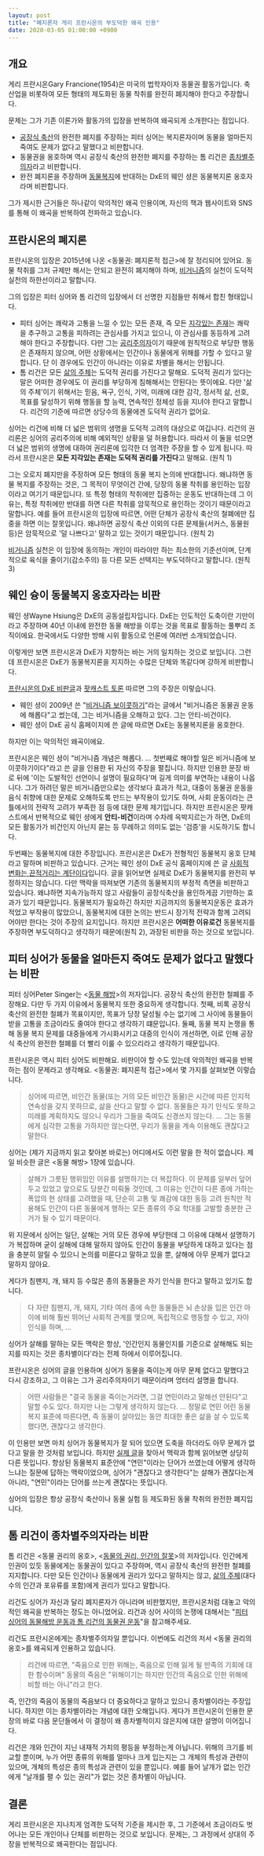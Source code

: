 ```yaml
---
layout: post
title: "폐지론자 게리 프란시온의 부도덕한 왜곡 인용"
date: 2020-03-05 01:00:00 +0900
---
```

## 개요

게리 프란시온Gary Francione(1954)은 미국의 법학자이자 동물권 활동가입니다. 축산업을 비롯하여 모든 형태의 제도화된 동물 착취를 완전히 폐지해야 한다고 주장합니다.

문제는 그가 기존 이론가와 활동가의 입장을 반복하여 왜곡되게 소개한다는 점입니다.

* [공장식 축산](/terms/factory-farming.html)의 완전한 폐지를 주장하는 피터 싱어는 복지론자이며 동물을 얼마든지 죽여도 문제가 없다고 말했다고 비판합니다.
* 동물권을 옹호하며 역시 공장식 축산의 완전한 폐지를 주장하는 톰 리건은 [종차별주의자](/terms/speciesism.html)라고 비판합니다.
* 완전 폐지론을 주장하며 [동물복지](/terms/animal-welfare.html)에 반대하는 DxE의 웨인 셩은 동물복지론 옹호자라며 비판합니다.

그가 제시한 근거들은 하나같이 악의적인 왜곡 인용이며, 자신의 책과 웹사이트와 SNS를 통해 이 왜곡을 반복하여 전파하고 있습니다.

## 프란시온의 폐지론

프란시온의 입장은 2015년에 나온 \<동물권: 폐지론적 접근\>에 잘 정리되어 있어요. 동물 착취를 그저 규제만 해서는 안되고 완전히 폐지해야 하며, [비거니즘](/terms/veganism.html)의 실천이 도덕적 실천의 하한선이라고 말합니다.

그의 입장은 피터 싱어와 톰 리건의 입장에서 더 선명한 지점들만 취해서 합친 형태입니다.

* 피터 싱어는 쾌락과 고통을 느낄 수 있는 모든 존재, 즉 모든 [지각있는 존재](/terms/sentient-being.html)는 쾌락을 추구하고 고통을 피하려는 관심사를 가지고 있으니, 이 관심사를 동등하게 고려해야 한다고 주장합니다. 다만 그는 [공리주의자](/terms/utilitarianism.html)이기 때문에 원칙적으로 부당한 행동은 존재하지 않으며, 어떤 상황에서는 인간이나 동물에게 위해를 가할 수 있다고 말합니다. 단 이 경우에도 인간이 아니라는 이유로 차별을 해서는 안됩니다.
* 톰 리건은 모든 [삶의 주체](/terms/subject-of-life.html)는 도덕적 권리를 가진다고 말해요. 도덕적 권리가 있다는 말은 어떠한 경우에도 이 권리를 부당하게 침해해서는 안된다는 뜻이에요. 다만 '삶의 주체'이기 위해서는 믿음, 욕구, 인식, 기억, 미래에 대한 감각, 정서적 삶, 선호, 목표를 달성하기 위해 행동을 할 능력, 연속적인 정체성 등을 지녀야 한다고 말합니다. 리건의 기준에 따르면 상당수의 동물에겐 도덕적 권리가 없어요.

싱어는 리건에 비해 더 넓은 범위의 생명을 도덕적 고려의 대상으로 여깁니다. 리건의 권리론은 싱어의 공리주의에 비해 예외적인 상황을 덜 허용합니다. 따라서 이 둘을 섞으면 더 넓은 범위의 생명에 대하여 권리론에 입각한 더 엄격한 주장을 할 수 있게 됩니다. 따라서 프란시온은 **모든 지각있는 존재는 도덕적 권리를 가진다**고 말해요. (원칙 1)

그는 오로지 폐지만을 주장하며 모든 형태의 동물 복지 논의에 반대합니다. 왜냐하면 동물 복지를 주장하는 것은, 그 목적이 무엇이건 간에, 당장의 동물 착취를 용인하는 입장이라고 여기기 때문입니다. 또 특정 형태의 착취에만 집중하는 운동도 반대하는데 그 이유는, 특정 착취에만 반대를 하면 다른 착취를 암묵적으로 용인하는 것이기 때문이라고 말합니다. 예를 들어 프란시온의 입장에 따르면, 어떤 단체가 공장식 축산의 철폐에만 집중을 하면 이는 잘못입니다. 왜냐하면 공장식 축산 이외의 다른 문제들(서커스, 동물원 등)은 암묵적으로 '덜 나쁘다고' 말하고 있는 것이기 때문입니다. (원칙 2)

[비거니즘](/terms/veganism.html) 실천은 이 입장에 동의하는 개인이 따라야만 하는 최소한의 기준선이며, 단계적으로 육식을 줄이기(감소주의) 등 다른 모든 선택지는 부도덕하다고 말합니다. (원칙 3)

## 웨인 슝이 동물복지 옹호자라는 비판

웨인 셩Wayne Hsiung은 DxE의 공동설립자입니다. DxE는 인도적인 도축이란 기만이라고 주장하며 40년 이내에 완전한 동물 해방을 이루는 것을 목표로 활동하는 풀뿌리 조직이에요. 한국에서도 다양한 방해 시위 활동으로 언론에 여러번 소개되었습니다.

이렇게만 보면 프란시온과 DxE가 지향하는 바는 거의 일치하는 것으로 보입니다. 그런데 프란시온은 DxE가 동물복지론을 지지하는 수많은 단체와 똑같다며 강하게 비판합니다.

[프란시온의 DxE 비판글](https://www.abolitionistapproach.com/direct-action-everywhere-dxe-vegan-advocacy-is-harmful-to-the-animal-rights-movement/)과 [팟캐스트 토론](https://www.goveganradio.com/26-july-2015/) 따르면 그의 주장은 이렇습니다.

* 웨인 셩이 2009년 쓴 "[비거니즘 보이콧하기](http://www.images.pythagoreancrank.com/boycott_veganism.pdf)"라는 글에서 "비거니즘은 동물권 운동에 해롭다"고 썼는데, 그는 비거니즘을 오해하고 있다. 그는 안티-비건이다.
* 웨인 셩이 DxE 공식 홈페이지에 쓴 글에 따르면 DxE는 동물복지론을 옹호한다.

하지만 이는 악의적인 왜곡이에요.

프란시온은 웨인 셩이 "비거니즘 개념은 해롭다. ... 첫번째로 해야할 일은 비거니즘에 보이콧하기이다"라고 쓴 글을 인용한 뒤 자신의 주장을 펼칩니다. 하지만 인용한 문장 바로 뒤에 '이는 도발적인 선언이니 설명이 필요하다'며 길게 의미를 부연하는 내용이 나옵니다. 그가 하려던 말은 비거니즘만으로는 생각보다 효과가 적고, 대중이 동물권 운동을 음식 취향에 대한 문제로 오해하도록 만드는 부작용이 있기도 하며, 사회 운동이라는 큰 틀에서의 전략적 고려가 부족한 점 등에 대한 문제 제기입니다. 하지만 프란시온은 팟캐스트에서 반복적으로 웨인 셩에게 **안티-비건**이라며 수차례 윽박지르는가 하면, DxE의 모든 활동가가 비건인지 아닌지 묻는 등 무례하고 의미도 없는 '검증'을 시도하기도 합니다.

두번째는 동물복지에 대한 주장입니다. 프란시온은 DxE가 전형적인 동물복지 옹호 단체라고 말하며 비판하고 있습니다.
근거는 웨인 셩이 DxE 공식 홈페이지에 쓴 글 [사회적 변화는 끈적거리는 계단이다](https://www.directactioneverywhere.com/theliberationist/2014/3/4/uhxey48r3fix08ghbjmnl37i8phmzp)입니다. 글을 읽어보면 실제로 DxE가 동물복지를 완전히 부정하지는 않습니다. 다만 맥락을 따져보면 기존의 동물복지의 부정적 측면을 비판하고 있습니다. 왜냐하면 지속가능하지 않고 사람들이 공장식축산을 용인하게끔 기만하는 효과가 있기 때문입니다. 동물복지가 필요하긴 하지만 지금까지의 동물복지운동은 효과가 적었고 부작용이 많았으니, 동물복지에 대한 논의는 반드시 장기적 전략과 함께 고려되어야만 한다는 것이 주장의 요지입니다. 하지만 프란시온은 **어떠한 이유로건** 동물복지를 주장하면 부도덕하다고 생각하기 때문에(원칙 2), 과장된 비판을 하는 것으로 보입니다.

## 피터 싱어가 동물을 얼마든지 죽여도 문제가 없다고 말했다는 비판

피터 싱어Peter Singer는 \<[동물 해방](/2019/07/28/animal-liberation.html)\>의 저자입니다. 공장식 축산의 완전한 철폐를 주장해요. 다만 두 가지 이유에서 동물복지 또한 중요하게 생각합니다. 첫째, 비록 공장식 축산의 완전한 철폐가 목표이지만, 목표가 당장 달성될 수는 없기에 그 사이에 동물들이 받을 고통을 조금이라도 줄여야 한다고 생각하기 떄문입니다. 둘째, 동물 복지 논쟁을 통해 동물 복지 문제를 대중들에게 가시화시키고 대중의 인식이 개선하면, 이로 인해 공장식 축산의 완전한 철폐를 더 빨리 이룰 수 있으리라고 생각하기 때문입니다.

프란시온은 역시 피터 싱어도 비판해요. 비판이야 할 수도 있는데 악의적인 왜곡을 반복하는 점이 문제라고 생각해요. \<동물권: 폐지론적 접근\>에서 몇 가지를 살펴보면 이렇습니다.

> 싱어에 따르면, 비인간 동물(또는 거의 모든 비인간 동물)은 시간에 따른 인지적 연속성을 갖지 못하므로, 삶을 산다고 말할 수 없다. 동물들은 자기 인식도 못하고 미래를 계획하지도 않으니 우리가 그들을 죽여도 신경쓰지 않는다. ... 그는 동물에게 심각한 고통을 가하지만 않는다면, 우리가 동물을 계속 이용해도 괜찮다고 말한다.

싱어는 (제가 지금까지 읽고 찾아본 바로는) 어디에서도 이런 말을 한 적이 없습니다. 제일 비슷한 글은 \<동물 해방\> 1장에 있습니다.

> 살해가 그릇된 행위임인 이유를 설명하기는 더 복잡하다. 이 문제를 일부러 덮어두고 있었고 앞으로도 당분간 미뤄둘 것인데, 그 이유는 인간이 다른 종에 가하는 폭압의 현 상태를 고려했을 때, 단순히 고통 및 쾌감에 대한 동등 고려 원칙만 적용해도 인간이 다른 동물에게 행하는 모든 종류의 주요 학대를 고발할 충분한 근거가 될 수 있기 때문이다.

위 지문에서 싱어는 일단, 살해는 거의 모든 경우에 부당한데 그 이유에 대해서 설명하기가 복잡하며 굳이 살해에 대해 말하지 않아도 인간이 동물을 부당하게 대하고 있다는 점을 충분히 알릴 수 있으니 논의를 미룬다고 말하고 있을 뿐, 살해에 아무 문제가 없다고 말하지 않아요.

게다가 침팬지, 개, 돼지 등 수많은 종의 동물들은 자기 인식을 한다고 말하고 있기도 합니다.

> 다 자란 침팬지, 개, 돼지, 기타 여러 종에 속한 동물들은 뇌 손상을 입은 인간 아이에 비해 훨씬 뛰어난 사회적 관계를 맺으며, 독립적으로 행동할 수 있고, 자아 인식을 하며, ...

싱어가 살해를 말하는 모든 맥락은 항상, '인간인지 동물인지를 기준으로 살해해도 되는지를 따지는 것은 종차별이다'라는 전제 하에서 이루어집니다.

프란시온은 싱어의 글을 인용하며 싱어가 동물을 죽이는게 아무 문제 없다고 말했다고 다시 강조하고, 그 이유는 그가 공리주의자이기 때문이라며 엉터리 설명을 합니다.

> 어떤 사람들은 "결국 동물을 죽이는거라면, 그걸 연민이라고 말해선 안된다"고 말할 수도 있다. 하지만 나는 그렇게 생각하지 않는다. ... 정말로 연민 어린 동물복지 표준에 따른다면, 즉 동물이 살아있는 동안 최대한 좋은 삶을 살 수 있도록 했다면, 괜찮다고 생각한다.

이 인용만 보면 마치 싱어가 동물복지가 잘 되어 있으면 도축을 하더라도 아무 문제가 없다고 말을 한 것처럼 보입니다. 하지만 [실제 글](http://www.satyamag.com/oct06/singer.html)을 찾아서 맥락과 함께 읽어보면 상당히 다른 뜻입니다. 향상된 동물복지 표준안에 "연민"이라는 단어가 쓰였는데 어떻게 생각하느냐는 질문에 답하는 맥락이었으며, 싱어가 "괜찮다고 생각한다"는 살해가 괜찮다는게 아니라, "연민"이라는 단어를 쓰는게 괜찮다는 뜻입니다.

싱어의 입장은 항상 공장식 축산이나 동물 실험 등 제도화된 동물 착취의 완전한 폐지입니다.

## 톰 리건이 종차별주의자라는 비판

톰 리건은 \<동물 권리의 옹호\>, \<[동물의 권리, 인간의 잘못](/2019/08/01/animal-rights-human-wrongs.html)\>의 저자입니다. 인간에게 인권이 있듯 동물에게는 동물권이 있다고 주장하며, 역시 공장식 축산의 완전한 철폐를 지지합니다. 다만 모든 인간이나 동물에게 권리가 있다고 말하지는 않고, [삶의 주체](/terms/subject-of-life.html)(대다수의 인간과 포유류를 포함)에게 권리가 있다고 말합니다.

리건도 싱어가 자신과 달리 폐지론자가 아니라며 비판했지만, 프란시온처럼 대놓고 악의적인 왜곡을 반복하는 정도는 아니었어요. 리건과 싱어 사이의 논쟁에 대해서는 "[피터 싱어의 동물해방 운동과 톰 리건의 동물권 운동](/2019/07/25/singer-vs-regan.html)"을 참고해주세요.

리건도 프란시온에게는 종차별주의자일 뿐입니다. 이번에도 리건의 저서 \<동물 권리의 옹호\>를 왜곡되게 인용하고 있습니다.

> 리건에 따르면, "죽음으로 인한 위해는, 죽음으로 인해 잃게 될 만족의 기회에 대한 함수이며" 동물의 죽음은 "위해이기는 하지만 인간의 죽음으로 인한 위해에 비할 바는 아니"라고 한다.

즉, 인간의 죽음이 동물의 죽음보다 더 중요하다고 말하고 있으니 종차별이라는 주장입니다. 하지만 이는 종차별이라는 개념에 대한 오해입니다. 게다가 프란시온이 인용한 문장의 바로 다음 문단들에서 이 결정이 왜 종차별적이지 않은지에 대한 설명이 이어집니다.

리건은 개와 인간이 지닌 내재적 가치의 평등을 부정하는게 아닙니다. 위해의 크기를 비교할 뿐이며, 누가 어떤 종류의 위해를 얼마나 크게 입는지는 그 개체의 특성과 관련이 있으며, 개체의 특성은 종의 특성과 관련이 있을 뿐입니다. 예를 들어 날개가 없는 인간에게 "날개를 펼 수 있는 권리"가 없는 것은 종차별이 아닙니다.

## 결론

게리 프란시온은 지나치게 엄격한 도덕적 기준을 제시한 후, 그 기준에서 조금이라도 벗어나는 모든 개인이나 단체를 비판하는 것으로 보입니다. 문제는, 그 과정에서 상대의 주장을 반복적으로 왜곡한다는 점입니다.
